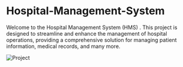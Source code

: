 # Hospital-Management-System
Welcome to the Hospital Management System (HMS) . This project is designed to streamline and enhance the management of hospital operations, providing a comprehensive solution for managing patient information, medical records, and many more.


![Project](https://github.com/user-attachments/assets/28e285ff-50fd-4d52-b76e-d7430c09350f)
